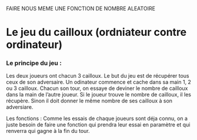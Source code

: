 FAIRE NOUS MEME UNE FONCTION DE NOMBRE ALEATOIRE



# Le jeu du cailloux (ordniateur contre ordinateur)


### Le principe du jeu :
Les deux joueurs ont chacun 3 cailloux. Le but du jeu est de récupérer tous ceux de son adversaire. Un odinateur commence et cache dans sa main 1, 2 ou 3 cailloux. Chacun son tour, on essaye de deviner le nombre de cailloux dans la main de l’autre joueur. Si le joueur trouve le nombre de cailloux, il les récupère. Sinon il doit donner le même nombre de ses cailloux à son adversiare.

Les fonctions :
Comme les essais de chaque joueurs sont déja connu, on a juste besoin de faire une fonction qui prendra leur essai en paramètre et qui renverra qui gagne à la fin du tour.

